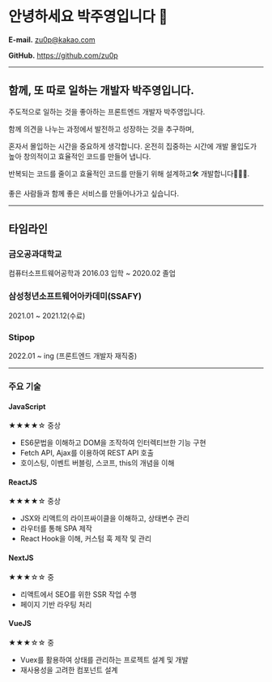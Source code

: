 # 안녕하세요 박주영입니다 👋

**E-mail.**  zu0p@kakao.com

**GitHub.**  https://github.com/zu0p

---

## **함께, 또 따로 일하는 개발자 박주영입니다.**

주도적으로 일하는 것을 좋아하는 프론트엔드 개발자 박주영입니다.


함께 의견을 나누는 과정에서 발전하고 성장하는 것을 추구하며, 

혼자서 몰입하는 시간을 중요하게 생각합니다. 온전히 집중하는 시간에 개발 몰입도가 높아 창의적이고 효율적인 코드를 만들어 냅니다.


반복되는 코드를 줄이고 효율적인 코드를 만들기 위해 설계하고🛠 개발합니다👩🏻‍💻.

좋은 사람들과 함께 좋은 서비스를 만들어나가고 싶습니다.

---

## 타임라인

### 금오공과대학교

컴퓨터소프트웨어공학과 2016.03 입학 ~ 2020.02 졸업


### 삼성청년소프트웨어아카데미(SSAFY)

2021.01 ~ 2021.12(수료)


### Stipop

2022.01 ~ ing (프론트엔드 개발자 재직중)


---

### 주요 기술

#### JavaScript
★★★★☆      중상

- ES6문법을 이해하고 DOM을 조작하여 인터렉티브한 기능 구현
- Fetch API, Ajax를 이용하여 REST API 호출
- 호이스팅, 이벤트 버블링, 스코프, this의 개념을 이해

#### ReactJS
★★★★☆ 중상

- JSX와 리액트의 라이프싸이클을 이해하고, 상태변수 관리
- 라우터를 통해 SPA 제작
- React Hook을 이해, 커스텀 훅 제작 및 관리

#### NextJS
★★★☆☆ 중

- 리액트에서 SEO를 위한 SSR 작업 수행
- 페이지 기반 라우팅 처리


#### VueJS
★★★☆☆ 중

- Vuex를 활용하여 상태를 관리하는 프로젝트 설계 및 개발
- 재사용성을 고려한 컴포넌트 설계
